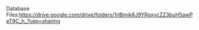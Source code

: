 Database Files:https://drive.google.com/drive/folders/1rlBmik8J9YRgxycZZ3buH5awPeT9C_h_?usp=sharing
